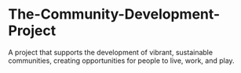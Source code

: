 # The-Community-Development-Project
A project that supports the development of vibrant, sustainable communities, creating opportunities for people to live, work, and play.
